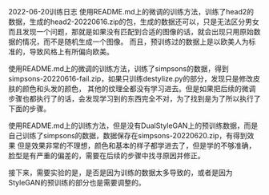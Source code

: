 2022-06-20训练日志
使用README.md上的微调的训练方法，训练了head2的数据，生成的head2-20220616.zip的包，生成的数据还可以，只是无法区分男女
而且发现一个问题，那就是如果没有匹配到合适的图像的话，就会出现只用原始数据的情况，而不是随机生成一个图像。
而且，预训练过的数据上是以欧美人为标准的，导致风格上有所偏向欧美。

使用README.md上的微调的训练方法，训练了simpsons的数据，得到simpsons-20220616-fail.zip，如果只训练destylize.py的部分，发现只是修改皮肤的颜色和头发的颜色，
其他的纹理全都没有学习进去。但是如果把后续的微调步骤也都执行了的话，会发现学习到的东西完全不对，为了找到是为了所以执行了下面的步骤。


使用README.md上的训练方法，但是没有DualStyleGAN上的预训练数据，而是自己训练了simpsons的数据，数据保存在simpsons-20220620.zip，有得到效果
但是效果非常的不理想，颜色和基本的样子都学进去了，但是学的不够准确，脸型是有严重的偏差的，需要在后续的步骤中找寻原因并修正。

接下来，需要实验的是，是否是因为训练的数据太多导致的，或者是因为StyleGAN的预训练的部分也是需要调整的。